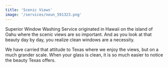 ```yaml
---
title: 'Scenic Views'
image: '/services/noun_591323.png'
---
```


Superior Window Washing Service originated in Hawaii on the island of Oahu where the scenic views are so important.
And as you look at that beauty day by day, you realize clean windows are a necessity.

We have carried that attitude to Texas where we enjoy the views, but on a much grander scale.
When your glass is clean, it is so much easier to notice the beauty Texas offers.